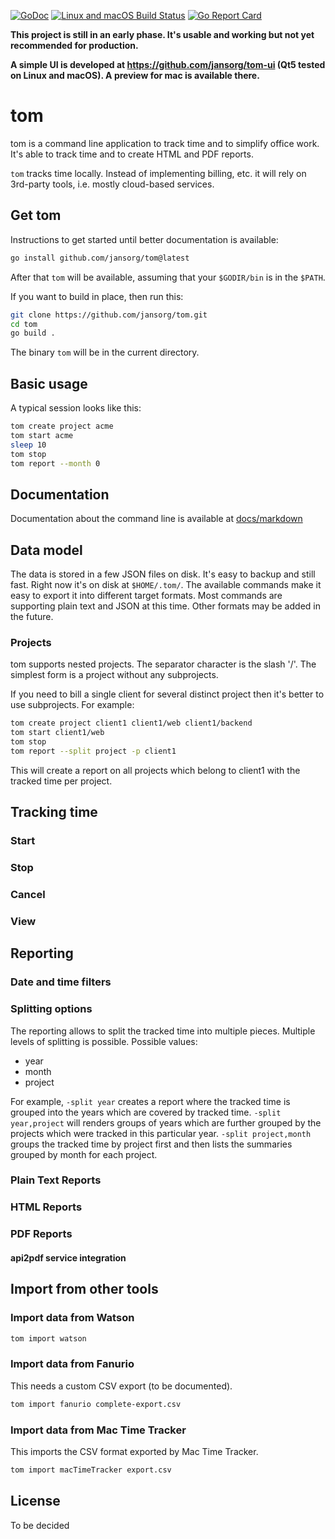 
[![GoDoc](https://godoc.org/github.com/jansorg/tom?status.svg)](https://godoc.org/github.com/jansorg/tom)
[![Linux and macOS Build Status](https://api.travis-ci.org/jansorg/tom.svg?branch=master&label=Windows+and+Linux+and+macOS+build "Windows, Linux and macOS Build Status")](https://travis-ci.org/jansorg/tom)
[![Go Report Card](https://goreportcard.com/badge/github.com/jansorg/tom)](https://goreportcard.com/report/github.com/jansorg/tom)

**This project is still in an early phase. It's usable and working but not yet recommended for production.**

**A simple UI is developed at https://github.com/jansorg/tom-ui (Qt5 tested on Linux and macOS). A preview for mac is available there.**

# tom

tom is a command line application to track time and to simplify office work.
It's able to track time and to create HTML and PDF reports.

`tom` tracks time locally. 
Instead of implementing billing, etc. it will rely on 3rd-party tools, i.e. mostly cloud-based services.

## Get tom
Instructions to get started until better documentation is available:

```bash
go install github.com/jansorg/tom@latest
```

After that `tom` will be available, assuming that your `$GODIR/bin` is in the `$PATH`. 

If you want to build in place, then run this:
```bash
git clone https://github.com/jansorg/tom.git
cd tom
go build .
```
The binary `tom` will be in the current directory.

## Basic usage
A typical session looks like this:

```bash
tom create project acme
tom start acme
sleep 10
tom stop
tom report --month 0
```

## Documentation
Documentation about the command line is available at [docs/markdown](./docs/markdown/tom.md)

## Data model
The data is stored in a few JSON files on disk. It's easy to backup and still fast.
Right now it's on disk at `$HOME/.tom/`.
The available commands make it easy to export it into different target formats. Most commands are supporting plain text
and JSON at this time. Other formats may be added in the future.

### Projects
tom supports nested projects. The separator character is the slash '/'.
The simplest form is a project without any subprojects.

If you need to bill a single client for several distinct project then it's better to use subprojects.
For example:
```bash
tom create project client1 client1/web client1/backend
tom start client1/web
tom stop
tom report --split project -p client1
```

This will create a report on all projects which belong to client1 with the tracked time per project.

## Tracking time
### Start
### Stop
### Cancel
### View

## Reporting

### Date and time filters
### Splitting options

The reporting allows to split the tracked time into multiple pieces. Multiple levels of splitting is possible.
Possible values:
- year
- month
- project

For example, `-split year` creates a report where the tracked time is grouped into the years which are covered by tracked time.
`-split year,project` will renders groups of years which are further grouped by the projects which were tracked in this particular year. 
`-split project,month` groups the tracked time by project first and then lists the summaries grouped by month for each project. 

### Plain Text Reports

### HTML Reports

### PDF Reports
#### api2pdf service integration

## Import from other tools

### Import data from Watson
```bash
tom import watson
```

### Import data from Fanurio
This needs a custom CSV export (to be documented).
```bash
tom import fanurio complete-export.csv
```

### Import data from Mac Time Tracker
This imports the CSV format exported by Mac Time Tracker.
```bash
tom import macTimeTracker export.csv
```


## License
To be decided
